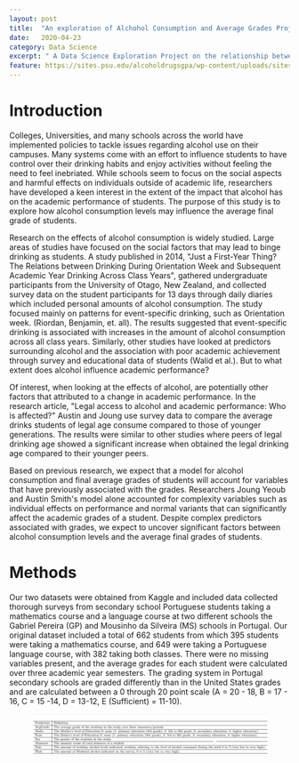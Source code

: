 ```yaml
---
layout: post
title:  "An exploration of Alchohol Consumption and Average Grades Project"
date:   2020-04-23
category: Data Science 
excerpt: " A Data Science Exploration Project on the relationship between grades and alcohol. " 
feature: https://sites.psu.edu/alcoholdrugsgpa/wp-content/uploads/sites/43637/2016/03/drugs-school-1-300x199.jpg
---  
```


# Introduction

Colleges, Universities, and many schools across the world have implemented policies to tackle issues regarding alcohol use on their campuses. Many systems come with an effort to influence students to have control over their drinking habits and enjoy activities without feeling the need to feel inebriated. While schools seem to focus on the social aspects and harmful effects on individuals outside of academic life, researchers have developed a keen interest in the extent of the impact that alcohol has on the academic performance of students. The purpose of this study is to explore how alcohol consumption levels may influence the average final grade of students. 

Research on the effects of alcohol consumption is widely studied. Large areas of studies have focused on the social factors that may lead to binge drinking as students. A study published in 2014, "Just a First-Year Thing? The Relations between Drinking During Orientation Week and Subsequent Academic Year Drinking Across Class Years", gathered undergraduate participants from the University of Otago, New Zealand,  and collected survey data on the student participants for 13 days through daily diaries which included personal amounts of alcohol consumption. The study focused mainly on patterns for event-specific drinking, such as Orientation week. (Riordan, Benjamin, et. all). The results suggested that event-specific drinking is associated with increases in the amount of alcohol consumption across all class years. Similarly, other studies have looked at predictors surrounding alcohol and the association with poor academic achievement through survey and educational data of students (Walid et al.). But to what extent does alcohol influence academic performance?  

Of interest, when looking at the effects of alcohol, are potentially other factors that attributed to a change in academic performance. In the research article, "Legal access to alcohol and academic performance: Who is affected?" Austin and Joung use survey data to compare the average drinks students of legal age consume compared to those of younger generations. The results were similar to other studies where peers of legal drinking age showed a significant increase when obtained the legal drinking age compared to their younger peers.

Based on previous research, we expect that a model for alcohol consumption and final average grades of students will account for variables that have previously associated with the grades. Researchers Joung Yeoub and Austin Smith's model alone accounted for complexity variables such as individual effects on performance and normal variants that can significantly affect the academic grades of a student. Despite complex predictors associated with grades, we expect to uncover significant factors between alcohol consumption levels and the average final grades of students.  

# Methods

Our two datasets were obtained from Kaggle and included data collected thorough surveys from secondary school Portuguese students taking a mathematics course and a language course at two different schools the Gabriel Pereira (GP) and Mousinho da Silveira (MS) schools in Portugal. Our original dataset included a total of 662 students from which 395 students were taking a mathematics course, and 649 were taking a Portuguese language course, with 382 taking both classes. There were no missing variables present, and the average grades for each student were calculated over three academic year semesters. The grading system in Portugal secondary schools are graded differently than in the United States grades and are calculated between a 0 through 20 point scale (A = 20 - 18, B = 17 - 16, C = 15 -14, D = 13-12, E (Sufficient) = 11-10). 

<center>
    <figure class="half">
        <a href='/assets/img/LDA_plot.png'><img src='/assets/img/Screenshot 2021-07-22 105348.png'></a>
         </figure>
</center>
